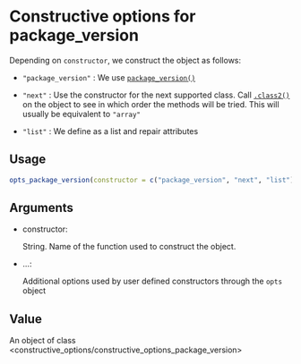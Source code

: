 # Constructive options for package_version

Depending on `constructor`, we construct the object as follows:

- `"package_version"` : We use
  [`package_version()`](https://rdrr.io/r/base/numeric_version.html)

- `"next"` : Use the constructor for the next supported class. Call
  [`.class2()`](https://rdrr.io/r/base/class.html) on the object to see
  in which order the methods will be tried. This will usually be
  equivalent to `"array"`

- `"list"` : We define as a list and repair attributes

## Usage

``` r
opts_package_version(constructor = c("package_version", "next", "list"), ...)
```

## Arguments

- constructor:

  String. Name of the function used to construct the object.

- ...:

  Additional options used by user defined constructors through the
  `opts` object

## Value

An object of class
\<constructive_options/constructive_options_package_version\>
